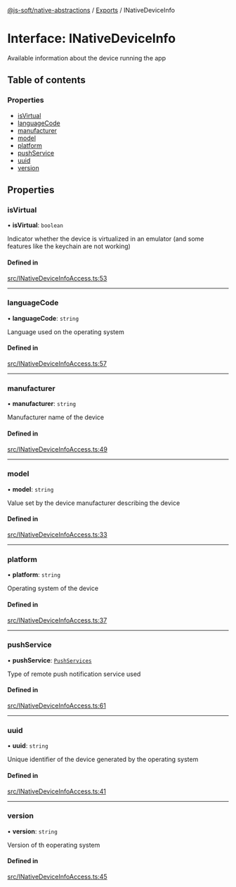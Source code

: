 [@js-soft/native-abstractions](../README.md) / [Exports](../modules.md) / INativeDeviceInfo

# Interface: INativeDeviceInfo

Available information about the device running the app

## Table of contents

### Properties

- [isVirtual](INativeDeviceInfo.md#isvirtual)
- [languageCode](INativeDeviceInfo.md#languagecode)
- [manufacturer](INativeDeviceInfo.md#manufacturer)
- [model](INativeDeviceInfo.md#model)
- [platform](INativeDeviceInfo.md#platform)
- [pushService](INativeDeviceInfo.md#pushservice)
- [uuid](INativeDeviceInfo.md#uuid)
- [version](INativeDeviceInfo.md#version)

## Properties

### isVirtual

• **isVirtual**: `boolean`

Indicator whether the device is virtualized in an emulator (and some features like the keychain are not working)

#### Defined in

[src/INativeDeviceInfoAccess.ts:53](https://github.com/js-soft/ts-native-access/blob/0bbfc64/packages/abstractions/src/INativeDeviceInfoAccess.ts#L53)

___

### languageCode

• **languageCode**: `string`

Language used on the operating system

#### Defined in

[src/INativeDeviceInfoAccess.ts:57](https://github.com/js-soft/ts-native-access/blob/0bbfc64/packages/abstractions/src/INativeDeviceInfoAccess.ts#L57)

___

### manufacturer

• **manufacturer**: `string`

Manufacturer name of the device

#### Defined in

[src/INativeDeviceInfoAccess.ts:49](https://github.com/js-soft/ts-native-access/blob/0bbfc64/packages/abstractions/src/INativeDeviceInfoAccess.ts#L49)

___

### model

• **model**: `string`

Value set by the device manufacturer describing the device

#### Defined in

[src/INativeDeviceInfoAccess.ts:33](https://github.com/js-soft/ts-native-access/blob/0bbfc64/packages/abstractions/src/INativeDeviceInfoAccess.ts#L33)

___

### platform

• **platform**: `string`

Operating system of the device

#### Defined in

[src/INativeDeviceInfoAccess.ts:37](https://github.com/js-soft/ts-native-access/blob/0bbfc64/packages/abstractions/src/INativeDeviceInfoAccess.ts#L37)

___

### pushService

• **pushService**: [`PushServices`](../enums/PushServices.md)

Type of remote push notification service used

#### Defined in

[src/INativeDeviceInfoAccess.ts:61](https://github.com/js-soft/ts-native-access/blob/0bbfc64/packages/abstractions/src/INativeDeviceInfoAccess.ts#L61)

___

### uuid

• **uuid**: `string`

Unique identifier of the device generated by the operating system

#### Defined in

[src/INativeDeviceInfoAccess.ts:41](https://github.com/js-soft/ts-native-access/blob/0bbfc64/packages/abstractions/src/INativeDeviceInfoAccess.ts#L41)

___

### version

• **version**: `string`

Version of th eoperating system

#### Defined in

[src/INativeDeviceInfoAccess.ts:45](https://github.com/js-soft/ts-native-access/blob/0bbfc64/packages/abstractions/src/INativeDeviceInfoAccess.ts#L45)
